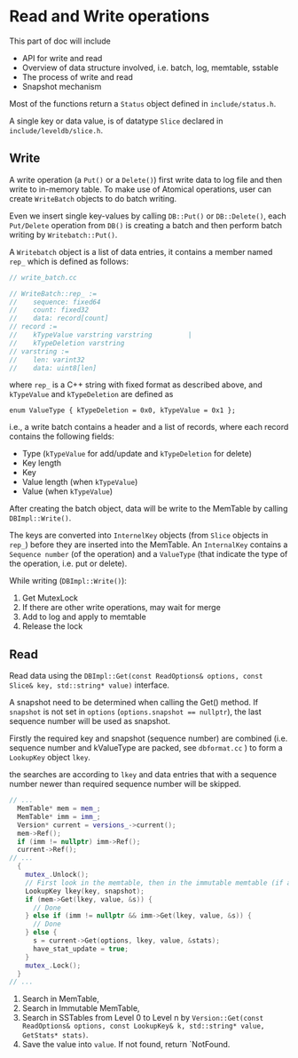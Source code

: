 # Read and Write operations

This part of doc will include 
- API for write and read
- Overview of data structure involved, i.e. batch, log, memtable, sstable
- The process of write and read
- Snapshot mechanism

Most of the functions return a `Status` object defined in `include/status.h`.

A single key or data value, is of datatype `Slice` declared in `include/leveldb/slice.h`.

## Write

A write operation (a `Put()` or a `Delete()`) first write data to log file and then write to in-memory table. To make use of Atomical operations, user can create `WriteBatch` objects to do batch writing.

Even we insert single key-values by calling `DB::Put()` or `DB::Delete()`, each `Put/Delete` operation from `DB()` is creating a batch and then perform batch writing by `Writebatch::Put()`.

A `Writebatch` object is a list of data entries, it contains a member named `rep_` which is defined as follows:

```C++
// write_batch.cc

// WriteBatch::rep_ :=
//    sequence: fixed64
//    count: fixed32
//    data: record[count]
// record :=
//    kTypeValue varstring varstring         |
//    kTypeDeletion varstring
// varstring :=
//    len: varint32
//    data: uint8[len]
```

where `rep_` is a C++ string with fixed format as described above, and `kTypeValue` and `kTypeDeletion` are defined as 
```
enum ValueType { kTypeDeletion = 0x0, kTypeValue = 0x1 };
```

i.e., a write batch contains a header and a list of records, where each record contains the following fields: 


- Type (`kTypeValue` for add/update and `kTypeDeletion` for delete) 
- Key length
- Key
- Value length (when `kTypeValue`)
- Value (when `kTypeValue`)

After creating the batch object, data will be write to the MemTable by calling `DBImpl::Write()`.

The keys are converted into `InternelKey` objects (from `Slice` objects in `rep_`) before they are inserted into the MemTable. An `InternalKey` contains a `Sequence number` (of the operation) and a `ValueType` (that indicate the type of the operation, i.e. put or delete).

While writing (`DBImpl::Write()`): 
1. Get MutexLock
2. If there are other write operations, may wait for merge
3. Add to log and apply to memtable
4. Release the lock


## Read

Read data using the `DBImpl::Get(const ReadOptions& options, const Slice& key, std::string* value)` interface.

A snapshot need to be determined when calling the Get() method. If `snapshot` is not set in `options` (`options.snapshot == nullptr`), the last sequence number will be used as snapshot.

Firstly the required key and snapshot (sequence number) are combined (i.e. sequence number and kValueType are packed, see `dbformat.cc` ) to form a `LookupKey` object `lkey`. 

the searches are according to `lkey` and data entries that with a sequence number newer than required sequence number will be skipped.


```C++
// ...
  MemTable* mem = mem_;
  MemTable* imm = imm_;
  Version* current = versions_->current();
  mem->Ref();
  if (imm != nullptr) imm->Ref();
  current->Ref();
// ...
  {
    mutex_.Unlock();
    // First look in the memtable, then in the immutable memtable (if any).
    LookupKey lkey(key, snapshot);
    if (mem->Get(lkey, value, &s)) {
      // Done
    } else if (imm != nullptr && imm->Get(lkey, value, &s)) {
      // Done
    } else {
      s = current->Get(options, lkey, value, &stats);
      have_stat_update = true;
    }
    mutex_.Lock();
  }
// ...
```

1. Search in MemTable,
2. Search in Immutable MemTable,
3. Search in SSTables from Level 0 to Level n by `Version::Get(const ReadOptions& options, const LookupKey& k, std::string* value, GetStats* stats)`.
4. Save the value into `value`. If not found, return `NotFound.